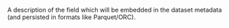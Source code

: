 A description of the field which will be embedded in the dataset metadata (and persisted in formats like Parquet/ORC).